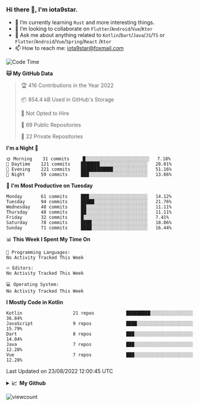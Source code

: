 ### Hi there 👋, I'm iota9star.

- 🌱 I’m currently learning `Rust` and more interesting things.
- 👯 I’m looking to collaborate on `Flutter`/`Android`/`Vue`/`Ktor`
- 💬 Ask me about anything related to `Kotlin`/`Dart`/`Java`/`JS`/`TS` or `Flutter`/`Android`/`Vue`/`Spring`/`React`
  /`Ktor`
- 📫 How to reach me: [iota9star@foxmail.com](iota9star@foxmail.com)



<!--START_SECTION:waka-->
![Code Time](http://img.shields.io/badge/Code%20Time-3%2C090%20hrs%2054%20mins-blue)

**🐱 My GitHub Data** 

> 🏆 416 Contributions in the Year 2022
 > 
> 📦 854.4 kB Used in GitHub's Storage 
 > 
> 🚫 Not Opted to Hire
 > 
> 📜 69 Public Repositories 
 > 
> 🔑 22 Private Repositories  
 > 
**I'm a Night 🦉** 

```text
🌞 Morning    31 commits     █░░░░░░░░░░░░░░░░░░░░░░░░   7.18% 
🌆 Daytime    121 commits    ███████░░░░░░░░░░░░░░░░░░   28.01% 
🌃 Evening    221 commits    ████████████░░░░░░░░░░░░░   51.16% 
🌙 Night      59 commits     ███░░░░░░░░░░░░░░░░░░░░░░   13.66%

```
📅 **I'm Most Productive on Tuesday** 

```text
Monday       61 commits     ███░░░░░░░░░░░░░░░░░░░░░░   14.12% 
Tuesday      94 commits     █████░░░░░░░░░░░░░░░░░░░░   21.76% 
Wednesday    48 commits     ██░░░░░░░░░░░░░░░░░░░░░░░   11.11% 
Thursday     48 commits     ██░░░░░░░░░░░░░░░░░░░░░░░   11.11% 
Friday       32 commits     █░░░░░░░░░░░░░░░░░░░░░░░░   7.41% 
Saturday     78 commits     ████░░░░░░░░░░░░░░░░░░░░░   18.06% 
Sunday       71 commits     ████░░░░░░░░░░░░░░░░░░░░░   16.44%

```


📊 **This Week I Spent My Time On** 

```text
💬 Programming Languages: 
No Activity Tracked This Week

🔥 Editors: 
No Activity Tracked This Week

💻 Operating System: 
No Activity Tracked This Week

```

**I Mostly Code in Kotlin** 

```text
Kotlin                   21 repos            █████████░░░░░░░░░░░░░░░░   36.84% 
JavaScript               9 repos             ████░░░░░░░░░░░░░░░░░░░░░   15.79% 
Dart                     8 repos             ███░░░░░░░░░░░░░░░░░░░░░░   14.04% 
Java                     7 repos             ███░░░░░░░░░░░░░░░░░░░░░░   12.28% 
Vue                      7 repos             ███░░░░░░░░░░░░░░░░░░░░░░   12.28%

```



 Last Updated on 23/08/2022 12:00:45 UTC
<!--END_SECTION:waka-->

<details>
  <summary><b>📈&nbsp;&nbsp;My Github</b></summary>
  <br>
  <img src='https://github-profile-trophy.vercel.app/?username=iota9star'>
  <img src='https://bad-apple-github-readme.vercel.app/api?show_bg=1&username=iota9star&hide_title=true'>
  <img src='http://cr-skills-chart-widget.azurewebsites.net/api/api?username=iota9star'>
</details>


![viewcount](https://count.getloli.com/get/@iota9star?theme=rule34)
